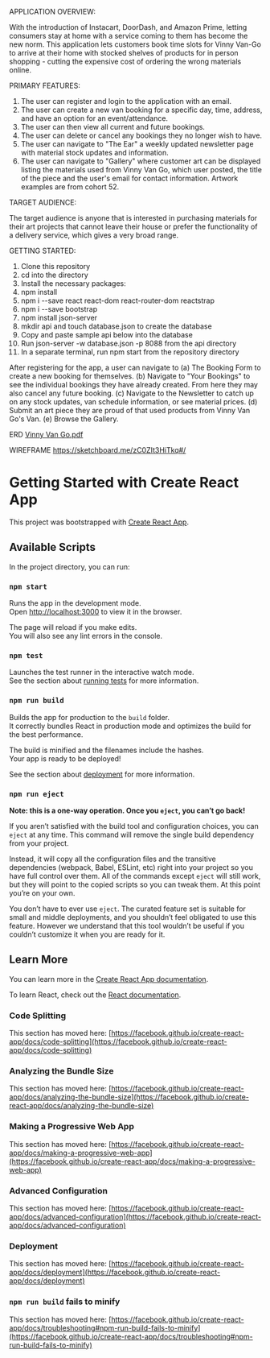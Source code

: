 
APPLICATION OVERVIEW:

With the introduction of Instacart, DoorDash, and Amazon Prime, letting consumers stay at home with a service coming to them has become the new norm. This application lets customers book time slots for Vinny Van-Go to arrive at their home with stocked shelves of products for in person shopping - cutting the expensive cost of ordering the wrong materials online. 


PRIMARY FEATURES: 

1. The user can register and login to the application with an email. 
2. The user can create a new van booking for a specific day, time, address, and have an option for an event/attendance.
3. The user can then view all current and future bookings.
4. The user can delete or cancel any bookings they no longer wish to have.
5. The user can navigate to "The Ear" a weekly updated newsletter page with material stock updates and information.
6. The user can navigate to "Gallery" where customer art can be displayed listing the materials used from Vinny Van Go, which user posted, the title of the piece and the user's email for contact information. Artwork examples are from cohort 52. 


TARGET AUDIENCE:

The target audience is anyone that is interested in purchasing materials for their art projects that cannot leave their house or prefer the functionality of a delivery service, which gives a very broad range. 



GETTING STARTED: 

1. Clone this repository 
2. cd into the directory
3. Install the necessary packages:
4. npm install
5. npm i --save react react-dom react-router-dom reactstrap
6. npm i --save bootstrap
7. npm install json-server
8. mkdir api and touch database.json to create the database
9. Copy and paste sample api below into the database
10. Run json-server -w database.json -p 8088 from the api directory
11. In a separate terminal, run npm start from the repository directory

After registering for the app, a user can navigate to (a) The Booking Form to create a new booking for themselves. (b) Navigate to "Your Bookings" to see the individual bookings they have already created. From here they may also cancel any future booking. (c) Navigate to the Newsletter to catch up on any stock updates, van schedule information, or see material prices. (d) Submit an art piece they are proud of that used products from Vinny Van Go's Van. (e) Browse the Gallery.


ERD [Vinny Van Go.pdf](https://github.com/shelbyrossi/VinnyVanGoCapstone/files/7722566/Vinny.Van.Go.pdf)


WIREFRAME
https://sketchboard.me/zC0ZIt3HiTkq#/	






















# Getting Started with Create React App

This project was bootstrapped with [Create React App](https://github.com/facebook/create-react-app).

## Available Scripts

In the project directory, you can run:

### `npm start`

Runs the app in the development mode.\
Open [http://localhost:3000](http://localhost:3000) to view it in the browser.

The page will reload if you make edits.\
You will also see any lint errors in the console.

### `npm test`

Launches the test runner in the interactive watch mode.\
See the section about [running tests](https://facebook.github.io/create-react-app/docs/running-tests) for more information.

### `npm run build`

Builds the app for production to the `build` folder.\
It correctly bundles React in production mode and optimizes the build for the best performance.

The build is minified and the filenames include the hashes.\
Your app is ready to be deployed!

See the section about [deployment](https://facebook.github.io/create-react-app/docs/deployment) for more information.

### `npm run eject`

**Note: this is a one-way operation. Once you `eject`, you can’t go back!**

If you aren’t satisfied with the build tool and configuration choices, you can `eject` at any time. This command will remove the single build dependency from your project.

Instead, it will copy all the configuration files and the transitive dependencies (webpack, Babel, ESLint, etc) right into your project so you have full control over them. All of the commands except `eject` will still work, but they will point to the copied scripts so you can tweak them. At this point you’re on your own.

You don’t have to ever use `eject`. The curated feature set is suitable for small and middle deployments, and you shouldn’t feel obligated to use this feature. However we understand that this tool wouldn’t be useful if you couldn’t customize it when you are ready for it.

## Learn More

You can learn more in the [Create React App documentation](https://facebook.github.io/create-react-app/docs/getting-started).

To learn React, check out the [React documentation](https://reactjs.org/).

### Code Splitting

This section has moved here: [https://facebook.github.io/create-react-app/docs/code-splitting](https://facebook.github.io/create-react-app/docs/code-splitting)

### Analyzing the Bundle Size

This section has moved here: [https://facebook.github.io/create-react-app/docs/analyzing-the-bundle-size](https://facebook.github.io/create-react-app/docs/analyzing-the-bundle-size)

### Making a Progressive Web App

This section has moved here: [https://facebook.github.io/create-react-app/docs/making-a-progressive-web-app](https://facebook.github.io/create-react-app/docs/making-a-progressive-web-app)

### Advanced Configuration

This section has moved here: [https://facebook.github.io/create-react-app/docs/advanced-configuration](https://facebook.github.io/create-react-app/docs/advanced-configuration)

### Deployment

This section has moved here: [https://facebook.github.io/create-react-app/docs/deployment](https://facebook.github.io/create-react-app/docs/deployment)

### `npm run build` fails to minify

This section has moved here: [https://facebook.github.io/create-react-app/docs/troubleshooting#npm-run-build-fails-to-minify](https://facebook.github.io/create-react-app/docs/troubleshooting#npm-run-build-fails-to-minify)

